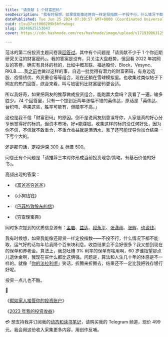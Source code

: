 ```yaml
---
title: "请贡献 1 个财富密码"
seoDescription: "我有时候想，如果我能像还房贷一样定投指数——不投不行，什么情况下都不能取，运气好的话每年给我降个百来块利息。收益结果会不会好很多？"
datePublished: Tue Jun 25 2024 07:30:57 GMT+0000 (Coordinated Universal Time)
cuid: clxu37xzt000209k5hfrwhogc
slug: 20240625153043
cover: https://cdn.hashnode.com/res/hashnode/image/upload/v1719300631257/79175653-f7e7-4cb5-b6f3-6349e157e10e.jpeg

---
```


范冰的第二份投资主题问卷我[回答过](https://mp.weixin.qq.com/s?__biz=MzI3MzU5MDA1OQ==&mid=2247487875&idx=1&sn=95ffca1480cc7c0b32c6a0a6489aaea5&chksm=eb21a3c7dc562ad134e92d6aff07c795fbf2b0d2ab5d92ecdec96dc16f488a6b148d3d002c9e&token=858858297&lang=zh_CN#rd)。其中有个问题是「请贡献不少于 1 个你近期研究关注的财富密码」。我的答案是没有，只关注大盘趋势。但回看 2022 年初网友的答卷，确实有具体的标的，比如中概互联、福达股份、Block、Vesync、RKLB……我[之前](https://mp.weixin.qq.com/s?__biz=MzI3MzU5MDA1OQ==&mid=2247486260&idx=1&sn=7f3b0496d5c526777870d9ef18a259e3&chksm=eb21b970dc5630665052d4d3f40dcc6602d067ce01cd95f3dc09261ee178ee444a5cefb1fbd6#rd)也做过这样的事，自选一批觉得有潜力的财富密码，有身边选股、疫情绩优、外资重仓等等组合，现在还躺在雪球模拟里。也收集过类似帖子下网友的热门回答，综合来看，叫亏钱密码比财富密码更合适。

所以我好奇，如果把网友的推荐做成投资组合，能跑赢大盘吗？我看了一遍，输多胜少。74 个回答里，只有一个提到近两年涨幅不错的英伟达，原话是「英伟达、台积电、苹果这些，胜率可能有，但赔率不高。」

这也是我不信「财富密码」的原因。倒不是说网友刻意误导你，人家是真的好心分享他觉得好的标的。但资本市场，好≠能赚钱。收集这样的标的没任何好处，因为你不信，不信就不敢重仓，不重仓收益就是洒洒水，涨了还可能误导你加仓结果一下亏个大的。

还是那句话，[定投沪深 300 ＆ 标普 500](https://mp.weixin.qq.com/s?__biz=MzI3MzU5MDA1OQ==&mid=2247488501&idx=1&sn=cad67bb7f52a1972d9016153e6eb10ba&chksm=eb21a1b1dc5628a70b69bcb4c0c4a9ab9f77c860daf65044778a7e5cfec8e34eb9075af17121#rd)。

问卷还有个问题是「请推荐三本对你形成当前投资理念/策略，有基石价值的好书」。

高频出现的答案：

* 《[富爸爸穷爸爸](https://www.bilibili.com/video/BV1mK4y1b761/)》
    
* 《小狗钱钱》
    
* 《[巴菲特致股东的信](https://mp.weixin.qq.com/mp/appmsgalbum?__biz=MzI0NzA4NjQzOQ==&action=getalbum&album_id=2207875273008742402#wechat_redirect)》
    
* 《穷查理宝典》
    

同时多次提到的优质信息源有：[孟岩](https://mp.weixin.qq.com/s/6B41hPvb8i-fyeDneVAp3Q)、[益达](https://mp.weixin.qq.com/s/D3sreGR7Xozjl9cuptVT5g)、[段永平](https://mp.weixin.qq.com/s/5yKRHSiqYP65U2P0OhJhyQ)、[张潇雨](https://www.dedao.cn/course/pg2x7w4mGy0Xm1pHMvXkbP631aWeBz)、[张辉](https://mp.weixin.qq.com/s/91eteP_EtSZTB9ki6Gj3MQ)、[也谈钱](https://mp.weixin.qq.com/s/o10zsHVJazLGMMomwI2wFg)。

我有时候想，如果我能像还房贷一样定投指数——不投不行，什么情况下都不能取，运气好的话每年给我降个百来块利息。收益结果会不会好很多？我又想到现在的保单和养老金。算法上，我总吐槽 3% 利率的保单有啥用啊，60 岁谁指望那点儿退休金啊，我现在买什么都比这俩强。问题是，算法和人生几十年的体感是不一样的。就像「[你的法拉利呢](https://www.douban.com/note/662714014/?_i=92991040t4gFk4)」笑话，折腾来折腾去，结果还不一定比我把钱存银行好呢。

投资一点儿也不酷。

🔗

《[假如家人接管你的投资账户](https://mp.weixin.qq.com/s?__biz=MzI3MzU5MDA1OQ==&mid=2247488501&idx=1&sn=cad67bb7f52a1972d9016153e6eb10ba&chksm=eb21a1b1dc5628a70b69bcb4c0c4a9ab9f77c860daf65044778a7e5cfec8e34eb9075af17121#rd)》

《[2023 年我的投资收益](https://mp.weixin.qq.com/s?__biz=MzI3MzU5MDA1OQ==&mid=2247488163&idx=1&sn=8d76bd2ec6dbf6a701e79c87b90b15c6&chksm=eb21a0e7dc5629f1bec3dc01f72a8dc41560768280e8647ec6b710063fbe5d34e6b3f964fbda#rd)》

💳 想支持我并订阅我的[动态和读书笔记](https://mp.weixin.qq.com/s/A_yK10ktL8Nl7RzsnGwzEg)，请购买我的 Telegram 频道，现价 499 元，我会用这份收入采集更多内容，用创作反哺。
